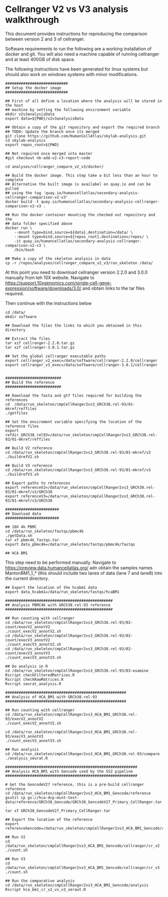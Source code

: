 # Cellranger V2 vs V3 analysis walkthrough

This document provides instructions for reproducing the comparison between version 2 and 3 of cellranger.

Software requirements to run the following are a working installation of docker and git. You will also need a machine capable of running cellranger and
at least 400GB of disk space.

The following instructions have been generated for linux systems but should also work on windows systems with minor modifications.

```
############################
## Setup the docker image
############################

## First of all define a location where the analysis will be stored in the host
## machine by setting the following environment variable
mkdir v2v3analysisData
export data=${PWD}/v2v3analysisData

## Obtain a copy of the git repository and export the required branch
## TODO: Update the branch once its merged
git clone https://github.com/HumanCellAtlas/skylab-analysis.git
cd skylab-analysis
export repos_root=${PWD}

## Not required once merged into master
#git checkout nb-add-v2-v3-report-code

cd analyses/cellranger_compare_v2_v3/docker/

## Build the docker image. This step take a bit less than an hour to complete
## Alternative the built image is availabel on quay.io and can be pulled
## using the tag 'quay.io/humancellatlas/secondary-analysis-cellranger-comparison-v2-v3'
docker build -t quay.io/humancellatlas/secondary-analysis-cellranger-comparison-v2-v3 .

## Run the docker container mounting the checked out repository and the
## data folder specified above
docker run \
	--mount type=bind,source=${data},destination=/data/ \
	--mount type=bind,source=${repos_root},destination=/repos/ \
	-it quay.io/humancellatlas/secondary-analysis-cellranger-comparison-v2-v3 \
	/bin/bash

## Make a copy of the skeleton analysis in data 
cp -r /repos/analyses/cellranger_compare_v2_v3/run_skeleton /data/
```

At this point you need to download cellranger version 2.2.0 and 3.0.0 manually from teh 10X website.
Navigate to https://support.10xgenomics.com/single-cell-gene-expression/software/downloads/3.0/ and obtain
links to the tar files required.

Then continue with the instructions below

```
cd /data/
mkdir software

## Download the files the links to which you obtained in this directory

## Extract the files
tar xzf cellranger-2.2.0.tar.gz
tar xzf cellranger-3.0.1.tar.gz

## Set the global cellranger executable paths
export cellranger_v2_exec=/data/software/cellranger-2.2.0/cellranger
export cellranger_v3_exec=/data/software/cellranger-3.0.1/cellranger


#########################
## Build the reference
#########################

## Download the fasta and gtf files required for building the references
cd  /data/run_skeleton/cmpCellRanger2vs3_GRCh38.rel-93/01-mkref/reffiles
./getfiles

## Set the enviroment variable specifying the location of the reference files
export refdir_GRCh38_rel93=/data/run_skeleton/cmpCellRanger2vs3_GRCh38.rel-93/01-mkref/reffiles

## Build V2 reference
cd /data/run_skeleton/cmpCellRanger2vs3_GRCh38.rel-93/01-mkref/v2
./buildrefV2.sh

## Build V3 reference
cd /data/run_skeleton/cmpCellRanger2vs3_GRCh38.rel-93/01-mkref/v3
./buildrefV3.sh

## Export paths to references
export referenceV2=/data/run_skeleton/cmpCellRanger2vs3_GRCh38.rel-93/01-mkref/v2/GRCh38
export referenceV3=/data/run_skeleton/cmpCellRanger2vs3_GRCh38.rel-93/01-mkref/v3/GRCh38

########################
## Download data
########################

## 10X 4k PBMC
cd /data/run_skeleton/fastqs/pbmc4k
./getData.sh
tar xf pbmc4k_fastqs.tar
export data_pbmc4k=/data/run_skeleton/fastqs/pbmc4k/fastqs

## HCA BM1
```
This step need to be performed manually.
Navigate to https://preview.data.humancellatlas.org/ adn obtain the
samples names MantonBM1_1_* (this should include two lanes of data
(lane 7 and lane8) into the current directory.
```
## Export the location of the hcabm1 data
export data_hcabm1=/data/run_skeleton/fastqs/hcaBM1

################################################
## Analysis PBMC4k with GRCh38.rel-93 reference
################################################

## Run counting with cellranger
cd /data/run_skeleton/cmpCellRanger2vs3_GRCh38.rel-93/02-count/execV2_annotV2
./count_execV2_annotV2.sh
cd /data/run_skeleton/cmpCellRanger2vs3_GRCh38.rel-93/02-count/execV3_annotV2
./count_execV3_annotV2.sh
cd /data/run_skeleton/cmpCellRanger2vs3_GRCh38.rel-93/02-count/execV3_annotV3
./count_execV3_annotV3.sh

## Do analysis in R
cd /data/run_skeleton/cmpCellRanger2vs3_GRCh38.rel-93/03-examine
Rscript checkFilteredMatrices.R
Rscript checkRawMatrices.R
Rscript seurat_analysis.R

######################################################
## Analysis of HCA_BM1 with GRCh38.rel-93
######################################################

## Run counting with cellranger
cd /data/run_skeleton/cmpCellRanger2vs3_HCA_BM1_GRCh38.rel-93/execV2_annotV2
./count_execV2_annotV2.sh

cd /data/run_skeleton/cmpCellRanger2vs3_HCA_BM1_GRCh38.rel-93/execV3_annotV3
./count_execV3_annotV3.sh

## Run analysis
cd /data/run_skeleton/cmpCellRanger2vs3_HCA_BM1_GRCh38.rel-93/compare
./analysis_seurat.R

###########################################################
## Analysis HCA_BM1 with Gencode used by the SS2 pipeline
###########################################################

# Get the GencodeV27 reference, this is a pre-build cellranger reference
cd /data/run_skeleton/cmpCellRanger2vs3_HCA_BM1_Gencode/reference
gsutil cp gs://hca-dcp-mint-test-data/reference/GRCh38_Gencode/GRCh38_GencodeV27_Primary_CellRanger.tar .
tar xf GRCh38_GencodeV27_Primary_CellRanger.tar

## Export the location of the reference
export referenceGencode=/data/run_skeleton/cmpCellRanger2vs3_HCA_BM1_Gencode/reference/GRCh38

## Run V2
cd /data/run_skeleton/cmpCellRanger2vs3_HCA_BM1_Gencode/cellranger/cr_v2
./count.sh

## Run V3
cd /data/run_skeleton/cmpCellRanger2vs3_HCA_BM1_Gencode/cellranger/cr_v3
./count.sh

## Run the comparative analysis
cd /data/run_skeleton/cmpCellRanger2vs3_HCA_BM1_Gencode/analysis
Rscript hca_bm1_cr_v2_vs_v3_seraut.R


```
